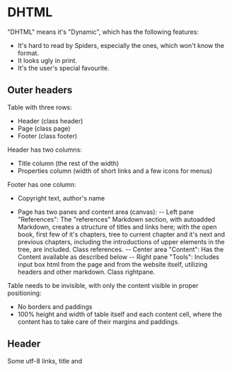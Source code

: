 # DHTML

"DHTML" means it's "Dynamic", which has the following features:
- It's hard to read by Spiders, especially the ones, which won't know the format.
- It looks ugly in print.
- It's the user's special favourite.

## Outer headers

Table with three rows:
- Header (class header)
- Page (class page)
- Footer (class footer)

Header has two columns:
- Title column (the rest of the width)
- Properties column (width of short links and a few icons for menus)

Footer has one column:
- Copyright text, author's name

- Page has two panes and content area (canvas):
-- Left pane "References": The "references" Markdown section, with autoadded Markdown, creates a structure of titles and links here; with the open book, first few of it's chapters, tree to current chapter and it's next and previous chapters, including the introductions of upper elements in the tree, are included. Class references.
-- Center area "Content": Has the Content available as described below
-- Right pane "Tools": Includes input box html from the page and from the website itself, utilizing headers and other markdown. Class rightpane.

Table needs to be invisible, with only the content visible in proper positioning:
- No borders and paddings
- 100% height and width of table itself and each content cell, where the content has to take care of their margins and paddings.

## Header

Some utf-8 links, title and 